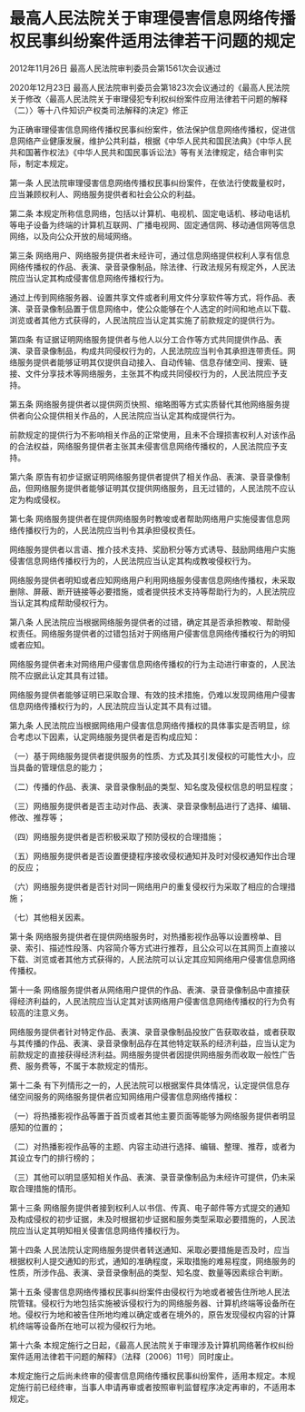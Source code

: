 # 最高人民法院关于审理侵害信息网络传播权民事纠纷案件适用法律若干问题的规定

2012年11月26日 最高人民法院审判委员会第1561次会议通过

2020年12月23日 最高人民法院审判委员会第1823次会议通过的《最高人民法院关于修改〈最高人民法院关于审理侵犯专利权纠纷案件应用法律若干问题的解释（二）〉等十八件知识产权类司法解释的决定》修正

<!-- INFO END -->

为正确审理侵害信息网络传播权民事纠纷案件，依法保护信息网络传播权，促进信息网络产业健康发展，维护公共利益，根据《中华人民共和国民法典》《中华人民共和国著作权法》《中华人民共和国民事诉讼法》等有关法律规定，结合审判实际，制定本规定。

第一条 人民法院审理侵害信息网络传播权民事纠纷案件，在依法行使裁量权时，应当兼顾权利人、网络服务提供者和社会公众的利益。

第二条 本规定所称信息网络，包括以计算机、电视机、固定电话机、移动电话机等电子设备为终端的计算机互联网、广播电视网、固定通信网、移动通信网等信息网络，以及向公众开放的局域网络。

第三条 网络用户、网络服务提供者未经许可，通过信息网络提供权利人享有信息网络传播权的作品、表演、录音录像制品，除法律、行政法规另有规定外，人民法院应当认定其构成侵害信息网络传播权行为。

通过上传到网络服务器、设置共享文件或者利用文件分享软件等方式，将作品、表演、录音录像制品置于信息网络中，使公众能够在个人选定的时间和地点以下载、浏览或者其他方式获得的，人民法院应当认定其实施了前款规定的提供行为。

第四条 有证据证明网络服务提供者与他人以分工合作等方式共同提供作品、表演、录音录像制品，构成共同侵权行为的，人民法院应当判令其承担连带责任。网络服务提供者能够证明其仅提供自动接入、自动传输、信息存储空间、搜索、链接、文件分享技术等网络服务，主张其不构成共同侵权行为的，人民法院应予支持。

第五条 网络服务提供者以提供网页快照、缩略图等方式实质替代其他网络服务提供者向公众提供相关作品的，人民法院应当认定其构成提供行为。

前款规定的提供行为不影响相关作品的正常使用，且未不合理损害权利人对该作品的合法权益，网络服务提供者主张其未侵害信息网络传播权的，人民法院应予支持。

第六条 原告有初步证据证明网络服务提供者提供了相关作品、表演、录音录像制品，但网络服务提供者能够证明其仅提供网络服务，且无过错的，人民法院不应认定为构成侵权。

第七条 网络服务提供者在提供网络服务时教唆或者帮助网络用户实施侵害信息网络传播权行为的，人民法院应当判令其承担侵权责任。

网络服务提供者以言语、推介技术支持、奖励积分等方式诱导、鼓励网络用户实施侵害信息网络传播权行为的，人民法院应当认定其构成教唆侵权行为。

网络服务提供者明知或者应知网络用户利用网络服务侵害信息网络传播权，未采取删除、屏蔽、断开链接等必要措施，或者提供技术支持等帮助行为的，人民法院应当认定其构成帮助侵权行为。

第八条 人民法院应当根据网络服务提供者的过错，确定其是否承担教唆、帮助侵权责任。网络服务提供者的过错包括对于网络用户侵害信息网络传播权行为的明知或者应知。

网络服务提供者未对网络用户侵害信息网络传播权的行为主动进行审查的，人民法院不应据此认定其具有过错。

网络服务提供者能够证明已采取合理、有效的技术措施，仍难以发现网络用户侵害信息网络传播权行为的，人民法院应当认定其不具有过错。

第九条 人民法院应当根据网络用户侵害信息网络传播权的具体事实是否明显，综合考虑以下因素，认定网络服务提供者是否构成应知：

（一）基于网络服务提供者提供服务的性质、方式及其引发侵权的可能性大小，应当具备的管理信息的能力；

（二）传播的作品、表演、录音录像制品的类型、知名度及侵权信息的明显程度；

（三）网络服务提供者是否主动对作品、表演、录音录像制品进行了选择、编辑、修改、推荐等；

（四）网络服务提供者是否积极采取了预防侵权的合理措施；

（五）网络服务提供者是否设置便捷程序接收侵权通知并及时对侵权通知作出合理的反应；

（六）网络服务提供者是否针对同一网络用户的重复侵权行为采取了相应的合理措施；

（七）其他相关因素。

第十条 网络服务提供者在提供网络服务时，对热播影视作品等以设置榜单、目录、索引、描述性段落、内容简介等方式进行推荐，且公众可以在其网页上直接以下载、浏览或者其他方式获得的，人民法院可以认定其应知网络用户侵害信息网络传播权。

第十一条 网络服务提供者从网络用户提供的作品、表演、录音录像制品中直接获得经济利益的，人民法院应当认定其对该网络用户侵害信息网络传播权的行为负有较高的注意义务。

网络服务提供者针对特定作品、表演、录音录像制品投放广告获取收益，或者获取与其传播的作品、表演、录音录像制品存在其他特定联系的经济利益，应当认定为前款规定的直接获得经济利益。网络服务提供者因提供网络服务而收取一般性广告费、服务费等，不属于本款规定的情形。

第十二条 有下列情形之一的，人民法院可以根据案件具体情况，认定提供信息存储空间服务的网络服务提供者应知网络用户侵害信息网络传播权：

（一）将热播影视作品等置于首页或者其他主要页面等能够为网络服务提供者明显感知的位置的；

（二）对热播影视作品等的主题、内容主动进行选择、编辑、整理、推荐，或者为其设立专门的排行榜的；

（三）其他可以明显感知相关作品、表演、录音录像制品为未经许可提供，仍未采取合理措施的情形。

第十三条 网络服务提供者接到权利人以书信、传真、电子邮件等方式提交的通知及构成侵权的初步证据，未及时根据初步证据和服务类型采取必要措施的，人民法院应当认定其明知相关侵害信息网络传播权行为。

第十四条 人民法院认定网络服务提供者转送通知、采取必要措施是否及时，应当根据权利人提交通知的形式，通知的准确程度，采取措施的难易程度，网络服务的性质，所涉作品、表演、录音录像制品的类型、知名度、数量等因素综合判断。

第十五条 侵害信息网络传播权民事纠纷案件由侵权行为地或者被告住所地人民法院管辖。侵权行为地包括实施被诉侵权行为的网络服务器、计算机终端等设备所在地。侵权行为地和被告住所地均难以确定或者在境外的，原告发现侵权内容的计算机终端等设备所在地可以视为侵权行为地。

第十六条 本规定施行之日起，《最高人民法院关于审理涉及计算机网络著作权纠纷案件适用法律若干问题的解释》（法释〔2006〕11号）同时废止。

本规定施行之后尚未终审的侵害信息网络传播权民事纠纷案件，适用本规定。本规定施行前已经终审，当事人申请再审或者按照审判监督程序决定再审的，不适用本规定。